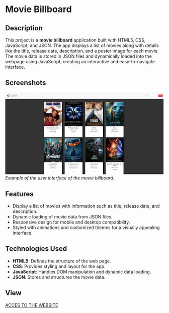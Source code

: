 # Movie Billboard

## Description

This project is a **movie billboard** application built with HTML5, CSS, JavaScript, and JSON. The app displays a list of movies along with details like the title, release date, description, and a poster image for each movie. The movie data is stored in JSON files and dynamically loaded into the webpage using JavaScript, creating an interactive and easy-to-navigate interface.

## Screenshots

![App Screenshot](./images/VistaWeb.png)  
*Example of the user interface of the movie billboard.*

## Features

- Display a list of movies with information such as title, release date, and description.
- Dynamic loading of movie data from JSON files.
- Responsive design for mobile and desktop compatibility.
- Styled with animations and customized themes for a visually appealing interface.

## Technologies Used

- **HTML5**: Defines the structure of the web page.
- **CSS**: Provides styling and layout for the app.
- **JavaScript**: Handles DOM manipulation and dynamic data loading.
- **JSON**: Stores and structures the movie data.

## View

<a href="https://jairoalexandro.github.io/cartelera/">ACCES TO THE WEBSITE<a/>

